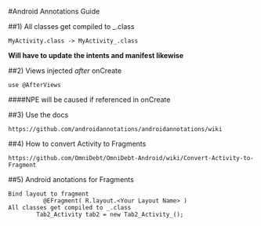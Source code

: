 #Android Annotations Guide

##1) All classes get compiled to _.class
```
MyActivity.class -> MyActivity_.class
```
**Will have to update the intents and manifest likewise**

##2) Views injected *after* onCreate
```
use @AfterViews
```
####NPE will be caused if referenced in onCreate

##3) Use the docs
```
https://github.com/androidannotations/androidannotations/wiki
```
##4) How to convert Activity to Fragments
```
https://github.com/OmniDebt/OmniDebt-Android/wiki/Convert-Activity-to-Fragment
```
##5) Android anotations for Fragments
```
Bind layout to fragment 
          @EFragment( R.layout.<Your Layout Name> )
All classes get compiled to _.class
        Tab2_Activity tab2 = new Tab2_Activity_();
```
